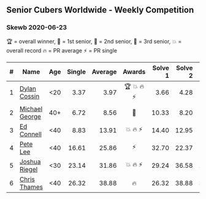 ## Senior Cubers Worldwide - Weekly Competition
### Skewb 2020-06-23

🏆 = overall winner, 🥇 = 1st senior, 🥈 = 2nd senior, 🥉 = 3rd senior, 💥 = overall record 🔥 = PR average ⚡ = PR single

| # | Name | Age | Single | Average | Awards | Solve 1 | Solve 2 | Solve 3 | Solve 4 | Solve 5 | Video |
| :--: | -- | :--: | --: | --: | :--: | --: | --: | --: | --: | --: | :-- |
| 1 | [Dylan Cossin](../../persons/dylan_cossin/skewb.md) | <20 | 3.37 | 3.97 | 🏆 💥 🔥 ⚡ | 3.66 | 4.28 | 3.37 | 7.02 | 3.96 | [Link](https://www.facebook.com/dylan.andrew1/videos/3097967856954645/) |
| 2 | [Michael George](../../persons/michael_george/skewb.md) | 40+ | 6.72 | 8.56 | 🥇 | 10.33 | 8.20 | 6.72 | 9.82 | 7.65 | [Link](https://www.facebook.com/events/1618516681636159/permalink/1623349754486185/) |
| 3 | [Ed Connell](../../persons/ed_connell/skewb.md) | <40 | 8.83 | 13.91 | 💥 🔥 ⚡ | 14.40 | 12.95 | 8.83 | 2:47.35 | 14.39 | [Link](https://www.facebook.com/events/1618516681636159/permalink/1623313707823123/) |
| 4 | [Pete Lee](../../persons/pete_lee/skewb.md) | <40 | 16.61 | 25.86 | ⚡ | 32.70 | 22.37 | 16.61 | 27.03 | 28.18 | [Link](https://www.facebook.com/events/1618516681636159/permalink/1624129321074895/) |
| 5 | [Joshua Riegel](../../persons/joshua_riegel/skewb.md) | <30 | 23.14 | 31.86 | 💥 🔥 ⚡ | 29.24 | 36.58 | 29.79 | 36.54 | 23.14 | [Link](https://www.facebook.com/events/1618516681636159/permalink/1623941544427006/) |
| 6 | [Chris Thames](../../persons/chris_thames/skewb.md) | <40 | 26.32 | 38.88 | 🔥 | 26.32 | 38.88 | 38.21 | 39.55 | 40.97 | [Link](https://www.facebook.com/events/1618516681636159/permalink/1623169454504215/) |

<!-- Global site tag (gtag.js) - Google Analytics -->
<script async src="https://www.googletagmanager.com/gtag/js?id=UA-86348435-3"></script>
<script>window.dataLayer = window.dataLayer || []; function gtag() {dataLayer.push(arguments);} gtag('js', new Date()); gtag('config', 'UA-86348435-3');</script>
